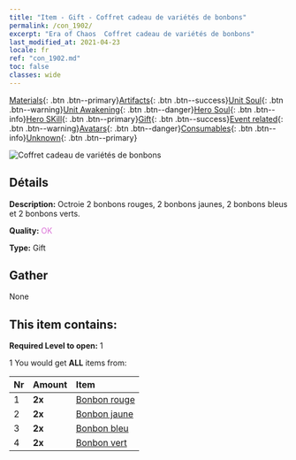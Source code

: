 ```yaml
---
title: "Item - Gift - Coffret cadeau de variétés de bonbons"
permalink: /con_1902/
excerpt: "Era of Chaos  Coffret cadeau de variétés de bonbons"
last_modified_at: 2021-04-23
locale: fr
ref: "con_1902.md"
toc: false
classes: wide
---
```

 [Materials](/ItemsFR/){: .btn .btn--primary}[Artifacts](/ItemsFR/Artifacts/){: .btn .btn--success}[Unit Soul](/ItemsFR/UnitSoul/){: .btn .btn--warning}[Unit Awakening](/ItemsFR/UnitAwakening/){: .btn .btn--danger}[Hero Soul](/ItemsFR/HeroSoul/){: .btn .btn--info}[Hero SKill](/ItemsFR/HeroSkill/){: .btn .btn--primary}[Gift](/ItemsFR/Gift/){: .btn .btn--success}[Event related](/ItemsFR/Events/){: .btn .btn--warning}[Avatars](/ItemsFR/Avatars/){: .btn .btn--danger}[Consumables](/ItemsFR/Consumables/){: .btn .btn--info}[Unknown](/ItemsFR/Unknown/){: .btn .btn--primary}

 ![Coffret cadeau de variétés de bonbons](/images/t/i_907525.png)

## Détails
 **Description:** Octroie 2 bonbons rouges, 2 bonbons jaunes, 2 bonbons bleus et 2 bonbons verts.

 **Quality:** <span style="color: #DA70D6">OK</span>

 **Type:** Gift

## Gather

  None

## This item contains:

 **Required Level to open:** 1

 1 You would get **ALL** items  from:

  | Nr | Amount |     Item    |
  |:---|:-------|:------------|
  | 1 |  **2x** | [Bonbon rouge](/ItemsFR/con_549/) |  | 
  | 2 |  **2x** | [Bonbon jaune](/ItemsFR/con_550/) |  | 
  | 3 |  **2x** | [Bonbon bleu](/ItemsFR/con_551/) |  | 
  | 4 |  **2x** | [Bonbon vert](/ItemsFR/con_552/) |  | 
